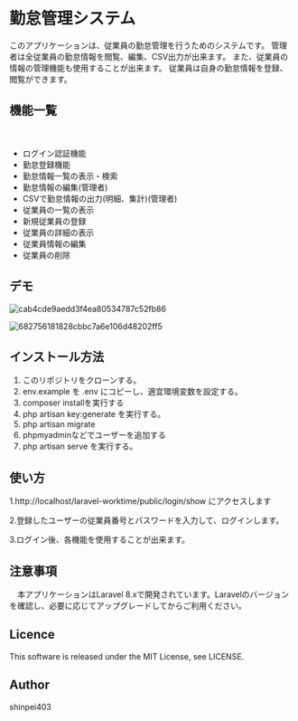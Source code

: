 勤怠管理システム
====
このアプリケーションは、従業員の勤怠管理を行うためのシステムです。
管理者は全従業員の勤怠情報を閲覧、編集、CSV出力が出来ます。
また、従業員の情報の管理機能も使用することが出来ます。
従業員は自身の勤怠情報を登録、閲覧ができます。

## 機能一覧
　<ul>
      <li>ログイン認証機能</li>
      <li>勤怠登録機能</li>
      <li>勤怠情報一覧の表示・検索</li>
      <li>勤怠情報の編集(管理者)</li>
      <li>CSVで勤怠情報の出力(明細、集計)(管理者)</li>
      <li>従業員の一覧の表示</li>
      <li>新規従業員の登録</li>
      <li>従業員の詳細の表示</li>
      <li>従業員情報の編集</li>
      <li>従業員の削除</li>
  </ul>

## デモ

![cab4cde9aedd3f4ea80534787c52fb86](https://user-images.githubusercontent.com/104670465/221192306-1f9fce9e-3934-4164-9e72-ee1cf16a3527.gif)


![682756181828cbbc7a6e106d48202ff5](https://user-images.githubusercontent.com/104670465/221198749-0c6c7e49-6d24-46dd-92cd-30cbbf8fc76b.gif)

## インストール方法
<ol>
  <li>このリポジトリをクローンする。</li>
  <li>env.example を .env にコピーし、適宜環境変数を設定する。</li>
  <li>composer installを実行する</li>
  <li>php artisan key:generate を実行する。</li>
  <li>php artisan migrate</li>
  <li>phpmyadminなどでユーザーを追加する</li>
  <li>php artisan serve を実行する。</li>
</ol>

## 使い方

  1.http://localhost/laravel-worktime/public/login/show にアクセスします<br>
  
  2.登録したユーザーの従業員番号とパスワードを入力して、ログインします。<br>
  
  3.ログイン後、各機能を使用することが出来ます。<br>
  
## 注意事項

　本アプリケーションはLaravel 8.xで開発されています。Laravelのバージョンを確認し、必要に応じてアップグレードしてからご利用ください。
  
## Licence

This software is released under the MIT License, see LICENSE.

## Author
shinpei403



